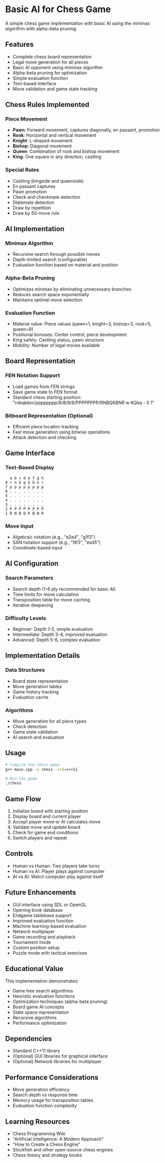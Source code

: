 # Basic AI for Chess Game

A simple chess game implementation with basic AI using the minimax algorithm with alpha-beta pruning.

## Features

- Complete chess board representation
- Legal move generation for all pieces
- Basic AI opponent using minimax algorithm
- Alpha-beta pruning for optimization
- Simple evaluation function
- Text-based interface
- Move validation and game state tracking

## Chess Rules Implemented

### Piece Movement
- **Pawn**: Forward movement, captures diagonally, en passant, promotion
- **Rook**: Horizontal and vertical movement
- **Knight**: L-shaped movement
- **Bishop**: Diagonal movement
- **Queen**: Combination of rook and bishop movement
- **King**: One square in any direction, castling

### Special Rules
- Castling (kingside and queenside)
- En passant captures
- Pawn promotion
- Check and checkmate detection
- Stalemate detection
- Draw by repetition
- Draw by 50-move rule

## AI Implementation

### Minimax Algorithm
- Recursive search through possible moves
- Depth-limited search (configurable)
- Evaluation function based on material and position

### Alpha-Beta Pruning
- Optimizes minimax by eliminating unnecessary branches
- Reduces search space exponentially
- Maintains optimal move selection

### Evaluation Function
- Material value: Piece values (pawn=1, knight=3, bishop=3, rook=5, queen=9)
- Positional bonuses: Center control, piece development
- King safety: Castling status, pawn structure
- Mobility: Number of legal moves available

## Board Representation

### FEN Notation Support
- Load games from FEN strings
- Save game state to FEN format
- Standard chess starting position: "rnbqkbnr/pppppppp/8/8/8/8/PPPPPPPP/RNBQKBNR w KQkq - 0 1"

### Bitboard Representation (Optional)
- Efficient piece location tracking
- Fast move generation using bitwise operations
- Attack detection and checking

## Game Interface

### Text-Based Display
```
  a b c d e f g h
8 r n b q k b n r
7 p p p p p p p p
6 . . . . . . . .
5 . . . . . . . .
4 . . . . . . . .
3 . . . . . . . .
2 P P P P P P P P
1 R N B Q K B N R
```

### Move Input
- Algebraic notation (e.g., "e2e4", "g1f3")
- SAN notation support (e.g., "Nf3", "exd5")
- Coordinate-based input

## AI Configuration

### Search Parameters
- Search depth (1-6 ply recommended for basic AI)
- Time limits for move calculation
- Transposition table for move caching
- Iterative deepening

### Difficulty Levels
- Beginner: Depth 1-2, simple evaluation
- Intermediate: Depth 3-4, improved evaluation
- Advanced: Depth 5-6, complex evaluation

## Implementation Details

### Data Structures
- Board state representation
- Move generation tables
- Game history tracking
- Evaluation cache

### Algorithms
- Move generation for all piece types
- Check detection
- Game state validation
- AI search and evaluation

## Usage

```bash
# Compile the chess game
g++ main.cpp -o chess -std=c++11

# Run the game
./chess
```

## Game Flow

1. Initialize board with starting position
2. Display board and current player
3. Accept player move or AI calculates move
4. Validate move and update board
5. Check for game end conditions
6. Switch players and repeat

## Controls

- Human vs Human: Two players take turns
- Human vs AI: Player plays against computer
- AI vs AI: Watch computer play against itself

## Future Enhancements

- GUI interface using SDL or OpenGL
- Opening book database
- Endgame tablebase support
- Improved evaluation function
- Machine learning-based evaluation
- Network multiplayer
- Game recording and playback
- Tournament mode
- Custom position setup
- Puzzle mode with tactical exercises

## Educational Value

This implementation demonstrates:
- Game tree search algorithms
- Heuristic evaluation functions
- Optimization techniques (alpha-beta pruning)
- Board game AI concepts
- State space representation
- Recursive algorithms
- Performance optimization

## Dependencies

- Standard C++11 library
- (Optional) GUI libraries for graphical interface
- (Optional) Network libraries for multiplayer

## Performance Considerations

- Move generation efficiency
- Search depth vs response time
- Memory usage for transposition tables
- Evaluation function complexity

## Learning Resources

- Chess Programming Wiki
- "Artificial Intelligence: A Modern Approach"
- "How to Create a Chess Engine"
- Stockfish and other open-source chess engines
- Chess theory and strategy books
